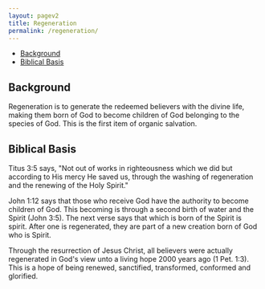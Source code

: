 ```yaml
---
layout: pagev2
title: Regeneration
permalink: /regeneration/
---
```

- [Background](#background)
- [Biblical Basis](#biblical-basis)

## Background

Regeneration is to generate the redeemed believers with the divine life, making them born of God to become children of God belonging to the species of God. This is the first item of organic salvation.

## Biblical Basis

Titus 3:5 says, "Not out of works in righteousness which we did but according to His mercy He saved us, through the washing of regeneration and the renewing of the Holy Spirit."

John 1:12 says that those who receive God have the authority to become children of God. This becoming is through a second birth of water and the Spirit (John 3:5). The next verse says that which is born of the Spirit is spirit. After one is regenerated, they are part of a new creation born of God who is Spirit.

Through the resurrection of Jesus Christ, all believers were actually regenerated in God's view unto a living hope 2000 years ago (1 Pet. 1:3). This is a hope of being renewed, sanctified, transformed, conformed and glorified. 

